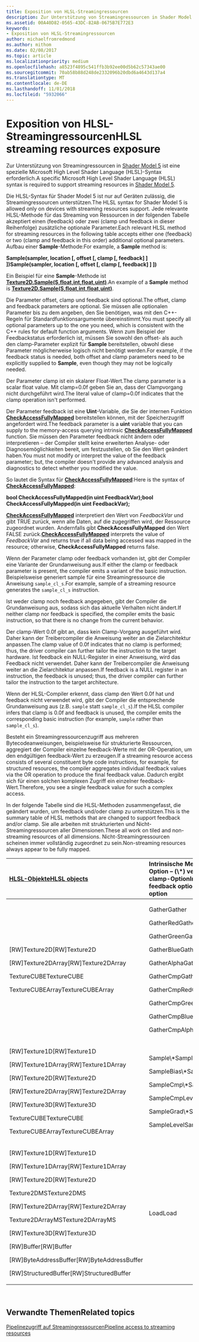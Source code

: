 ```yaml
---
title: Exposition von HLSL-Streamingressourcen
description: Zur Unterstützung von Streamingressourcen in Shader Model 5 ist eine spezielle Microsoft High Level Shader Language (HLSL)-Syntax erforderlich.
ms.assetid: 00A40D82-0565-43DC-82AB-0675B7E772E3
keywords:
- Exposition von HLSL-Streamingressourcen
author: michaelfromredmond
ms.author: mithom
ms.date: 02/08/2017
ms.topic: article
ms.localizationpriority: medium
ms.openlocfilehash: a8523f4895c541ffb3b92ee00d5b62c57343ae00
ms.sourcegitcommit: 70ab58b88d248de2332096b20dbd6a4643d137a4
ms.translationtype: MT
ms.contentlocale: de-DE
ms.lasthandoff: 11/01/2018
ms.locfileid: "5932066"
---
```

# <a name="hlsl-streaming-resources-exposure"></a><span data-ttu-id="13157-104">Exposition von HLSL-Streamingressourcen</span><span class="sxs-lookup"><span data-stu-id="13157-104">HLSL streaming resources exposure</span></span>


<span data-ttu-id="13157-105">Zur Unterstützung von Streamingressourcen in [Shader Model 5](https://msdn.microsoft.com/library/windows/desktop/ff471356) ist eine spezielle Microsoft High Level Shader Language (HLSL)-Syntax erforderlich.</span><span class="sxs-lookup"><span data-stu-id="13157-105">A specific Microsoft High Level Shader Language (HLSL) syntax is required to support streaming resources in [Shader Model 5](https://msdn.microsoft.com/library/windows/desktop/ff471356).</span></span>

<span data-ttu-id="13157-106">Die HLSL-Syntax für Shader Model 5 ist nur auf Geräten zulässig, die Streamingressourcen unterstützen.</span><span class="sxs-lookup"><span data-stu-id="13157-106">The HLSL syntax for Shader Model 5 is allowed only on devices with streaming resources support.</span></span> <span data-ttu-id="13157-107">Jede relevante HLSL-Methode für das Streaming von Ressourcen in der folgenden Tabelle akzeptiert einen (feedback) oder zwei (clamp und feedback in dieser Reihenfolge) zusätzliche optionale Parameter.</span><span class="sxs-lookup"><span data-stu-id="13157-107">Each relevant HLSL method for streaming resources in the following table accepts either one (feedback) or two (clamp and feedback in this order) additional optional parameters.</span></span> <span data-ttu-id="13157-108">Aufbau einer **Sample**-Methode:</span><span class="sxs-lookup"><span data-stu-id="13157-108">For example, a **Sample** method is:</span></span>

**<span data-ttu-id="13157-109">Sample(sampler, location \[, offset \[, clamp \[, feedback\] \] \])</span><span class="sxs-lookup"><span data-stu-id="13157-109">Sample(sampler, location \[, offset \[, clamp \[, feedback\] \] \])</span></span>**

<span data-ttu-id="13157-110">Ein Beispiel für eine **Sample**-Methode ist [**Texture2D.Sample(S,float,int,float,uint)**](https://msdn.microsoft.com/library/windows/desktop/dn393787).</span><span class="sxs-lookup"><span data-stu-id="13157-110">An example of a **Sample** method is [**Texture2D.Sample(S,float,int,float,uint)**](https://msdn.microsoft.com/library/windows/desktop/dn393787).</span></span>

<span data-ttu-id="13157-111">Die Parameter offset, clamp und feedback sind optional.</span><span class="sxs-lookup"><span data-stu-id="13157-111">The offset, clamp and feedback parameters are optional.</span></span> <span data-ttu-id="13157-112">Sie müssen alle optionalen Parameter bis zu dem angeben, den Sie benötigen, was mit den C++- Regeln für Standardfunktionsargumente übereinstimmt.</span><span class="sxs-lookup"><span data-stu-id="13157-112">You must specify all optional parameters up to the one you need, which is consistent with the C++ rules for default function arguments.</span></span> <span data-ttu-id="13157-113">Wenn zum Beispiel der Feedbackstatus erforderlich ist, müssen Sie sowohl den offset- als auch den clamp-Parameter explizit für **Sample** bereitstellen, obwohl diese Parameter möglicherweise logisch nicht benötigt werden.</span><span class="sxs-lookup"><span data-stu-id="13157-113">For example, if the feedback status is needed, both offset and clamp parameters need to be explicitly supplied to **Sample**, even though they may not be logically needed.</span></span>

<span data-ttu-id="13157-114">Der Parameter clamp ist ein skalarer Float-Wert.</span><span class="sxs-lookup"><span data-stu-id="13157-114">The clamp parameter is a scalar float value.</span></span> <span data-ttu-id="13157-115">Mit clamp=0.0f geben Sie an, dass der Clampvorgang nicht durchgeführt wird.</span><span class="sxs-lookup"><span data-stu-id="13157-115">The literal value of clamp=0.0f indicates that the clamp operation isn't performed.</span></span>

<span data-ttu-id="13157-116">Der Parameter feedback ist eine **Uint**-Variable, die Sie der internen Funktion [**CheckAccessFullyMapped**](https://msdn.microsoft.com/library/windows/desktop/dn292083) bereitstellen können, mit der Speicherzugriff angefordert wird.</span><span class="sxs-lookup"><span data-stu-id="13157-116">The feedback parameter is a **uint** variable that you can supply to the memory-access querying intrinsic [**CheckAccessFullyMapped**](https://msdn.microsoft.com/library/windows/desktop/dn292083) function.</span></span> <span data-ttu-id="13157-117">Sie müssen den Parameter feedback nicht ändern oder interpretieren – der Compiler stellt keine erweiterten Analyse- oder Diagnosemöglichkeiten bereit, um festzustellen, ob Sie den Wert geändert haben.</span><span class="sxs-lookup"><span data-stu-id="13157-117">You must not modify or interpret the value of the feedback parameter; but, the compiler doesn't provide any advanced analysis and diagnostics to detect whether you modified the value.</span></span>

<span data-ttu-id="13157-118">So lautet die Syntax für [**CheckAccessFullyMapped**](https://msdn.microsoft.com/library/windows/desktop/dn292083):</span><span class="sxs-lookup"><span data-stu-id="13157-118">Here is the syntax of [**CheckAccessFullyMapped**](https://msdn.microsoft.com/library/windows/desktop/dn292083):</span></span>

**<span data-ttu-id="13157-119">bool CheckAccessFullyMapped(in uint FeedbackVar);</span><span class="sxs-lookup"><span data-stu-id="13157-119">bool CheckAccessFullyMapped(in uint FeedbackVar);</span></span>**

<span data-ttu-id="13157-120">[**CheckAccessFullyMapped**](https://msdn.microsoft.com/library/windows/desktop/dn292083) interpretiert den Wert von *FeedbackVar* und gibt TRUE zurück, wenn alle Daten, auf die zugegriffen wird, der Ressource zugeordnet wurden. Andernfalls gibt **CheckAccessFullyMapped** den Wert FALSE zurück.</span><span class="sxs-lookup"><span data-stu-id="13157-120">[**CheckAccessFullyMapped**](https://msdn.microsoft.com/library/windows/desktop/dn292083) interprets the value of *FeedbackVar* and returns true if all data being accessed was mapped in the resource; otherwise, **CheckAccessFullyMapped** returns false.</span></span>

<span data-ttu-id="13157-121">Wenn der Parameter clamp oder feedback vorhanden ist, gibt der Compiler eine Variante der Grundanweisung aus.</span><span class="sxs-lookup"><span data-stu-id="13157-121">If either the clamp or feedback parameter is present, the compiler emits a variant of the basic instruction.</span></span> <span data-ttu-id="13157-122">Beispielsweise generiert sample für eine Streamingressource die Anweisung `sample_cl_s`.</span><span class="sxs-lookup"><span data-stu-id="13157-122">For example, sample of a streaming resource generates the `sample_cl_s` instruction.</span></span>

<span data-ttu-id="13157-123">Ist weder clamp noch feedback angegeben, gibt der Compiler die Grundanweisung aus, sodass sich das aktuelle Verhalten nicht ändert.</span><span class="sxs-lookup"><span data-stu-id="13157-123">If neither clamp nor feedback is specified, the compiler emits the basic instruction, so that there is no change from the current behavior.</span></span>

<span data-ttu-id="13157-124">Der clamp-Wert 0.0f gibt an, dass kein Clamp-Vorgang ausgeführt wird. Daher kann der Treibercompiler die Anweisung weiter an die Zielarchitektur anpassen.</span><span class="sxs-lookup"><span data-stu-id="13157-124">The clamp value of 0.0f indicates that no clamp is performed; thus, the driver compiler can further tailor the instruction to the target hardware.</span></span> <span data-ttu-id="13157-125">Ist feedback ein NULL-Register in einer Anweisung, wird das Feedback nicht verwendet. Daher kann der Treibercompiler die Anweisung weiter an die Zielarchitektur anpassen.</span><span class="sxs-lookup"><span data-stu-id="13157-125">If feedback is a NULL register in an instruction, the feedback is unused; thus, the driver compiler can further tailor the instruction to the target architecture.</span></span>

<span data-ttu-id="13157-126">Wenn der HLSL-Compiler erkennt, dass clamp den Wert 0.0f hat und feedback nicht verwendet wird, gibt der Compiler die entsprechende Grundanweisung aus (z.B. `sample` statt `sample_cl_s`).</span><span class="sxs-lookup"><span data-stu-id="13157-126">If the HLSL compiler infers that clamp is 0.0f and feedback is unused, the compiler emits the corresponding basic instruction (for example, `sample` rather than `sample_cl_s`).</span></span>

<span data-ttu-id="13157-127">Besteht ein Streamingressourcenzugriff aus mehreren Bytecodeanweisungen, beispielsweise für strukturierte Ressourcen, aggregiert der Compiler einzelne feedback-Werte mit der OR-Operation, um den endgültigen feedback-Wert zu erzeugen.</span><span class="sxs-lookup"><span data-stu-id="13157-127">If a streaming resource access consists of several constituent byte code instructions, for example, for structured resources, the compiler aggregates individual feedback values via the OR operation to produce the final feedback value.</span></span> <span data-ttu-id="13157-128">Dadurch ergibt sich für einen solchen komplexen Zugriff ein einzelner feedback-Wert.</span><span class="sxs-lookup"><span data-stu-id="13157-128">Therefore, you see a single feedback value for such a complex access.</span></span>

<span data-ttu-id="13157-129">In der folgende Tabelle sind die HLSL-Methoden zusammengefasst, die geändert wurden, um feedback und/oder clamp zu unterstützen.</span><span class="sxs-lookup"><span data-stu-id="13157-129">This is the summary table of HLSL methods that are changed to support feedback and/or clamp.</span></span> <span data-ttu-id="13157-130">Sie alle arbeiten mit strukturierten und Nicht-Streamingressourcen aller Dimensionen.</span><span class="sxs-lookup"><span data-stu-id="13157-130">These all work on tiled and non-streaming resources of all dimensions.</span></span> <span data-ttu-id="13157-131">Nicht-Streamingressourcen scheinen immer vollständig zugeordnet zu sein.</span><span class="sxs-lookup"><span data-stu-id="13157-131">Non-streaming resources always appear to be fully mapped.</span></span>

<table>
<colgroup>
<col width="50%" />
<col width="50%" />
</colgroup>
<thead>
<tr class="header">
<th align="left"><a href="https://msdn.microsoft.com/library/windows/desktop/ff471359"><span data-ttu-id="13157-132">HLSL-Objekte</span><span class="sxs-lookup"><span data-stu-id="13157-132">HLSL objects</span></span></a> </th>
<th align="left"><span data-ttu-id="13157-133">Intrinsische Methoden mit feedback-Option – (\*) verfügt auch über die clamp-Option</span><span class="sxs-lookup"><span data-stu-id="13157-133">Intrinsic methods with feedback option (\*) - also has clamp option</span></span></th>
</tr>
</thead>
<tbody>
<tr class="odd">
<td align="left"><p><span data-ttu-id="13157-134">[RW]Texture2D</span><span class="sxs-lookup"><span data-stu-id="13157-134">[RW]Texture2D</span></span></p>
<p><span data-ttu-id="13157-135">[RW]Texture2DArray</span><span class="sxs-lookup"><span data-stu-id="13157-135">[RW]Texture2DArray</span></span></p>
<p><span data-ttu-id="13157-136">TextureCUBE</span><span class="sxs-lookup"><span data-stu-id="13157-136">TextureCUBE</span></span></p>
<p><span data-ttu-id="13157-137">TextureCUBEArray</span><span class="sxs-lookup"><span data-stu-id="13157-137">TextureCUBEArray</span></span></p></td>
<td align="left"><p><span data-ttu-id="13157-138">Gather</span><span class="sxs-lookup"><span data-stu-id="13157-138">Gather</span></span></p>
<p><span data-ttu-id="13157-139">GatherRed</span><span class="sxs-lookup"><span data-stu-id="13157-139">GatherRed</span></span></p>
<p><span data-ttu-id="13157-140">GatherGreen</span><span class="sxs-lookup"><span data-stu-id="13157-140">GatherGreen</span></span></p>
<p><span data-ttu-id="13157-141">GatherBlue</span><span class="sxs-lookup"><span data-stu-id="13157-141">GatherBlue</span></span></p>
<p><span data-ttu-id="13157-142">GatherAlpha</span><span class="sxs-lookup"><span data-stu-id="13157-142">GatherAlpha</span></span></p>
<p><span data-ttu-id="13157-143">GatherCmp</span><span class="sxs-lookup"><span data-stu-id="13157-143">GatherCmp</span></span></p>
<p><span data-ttu-id="13157-144">GatherCmpRed</span><span class="sxs-lookup"><span data-stu-id="13157-144">GatherCmpRed</span></span></p>
<p><span data-ttu-id="13157-145">GatherCmpGreen</span><span class="sxs-lookup"><span data-stu-id="13157-145">GatherCmpGreen</span></span></p>
<p><span data-ttu-id="13157-146">GatherCmpBlue</span><span class="sxs-lookup"><span data-stu-id="13157-146">GatherCmpBlue</span></span></p>
<p><span data-ttu-id="13157-147">GatherCmpAlpha</span><span class="sxs-lookup"><span data-stu-id="13157-147">GatherCmpAlpha</span></span></p></td>
</tr>
<tr class="even">
<td align="left"><p><span data-ttu-id="13157-148">[RW]Texture1D</span><span class="sxs-lookup"><span data-stu-id="13157-148">[RW]Texture1D</span></span></p>
<p><span data-ttu-id="13157-149">[RW]Texture1DArray</span><span class="sxs-lookup"><span data-stu-id="13157-149">[RW]Texture1DArray</span></span></p>
<p><span data-ttu-id="13157-150">[RW]Texture2D</span><span class="sxs-lookup"><span data-stu-id="13157-150">[RW]Texture2D</span></span></p>
<p><span data-ttu-id="13157-151">[RW]Texture2DArray</span><span class="sxs-lookup"><span data-stu-id="13157-151">[RW]Texture2DArray</span></span></p>
<p><span data-ttu-id="13157-152">[RW]Texture3D</span><span class="sxs-lookup"><span data-stu-id="13157-152">[RW]Texture3D</span></span></p>
<p><span data-ttu-id="13157-153">TextureCUBE</span><span class="sxs-lookup"><span data-stu-id="13157-153">TextureCUBE</span></span></p>
<p><span data-ttu-id="13157-154">TextureCUBEArray</span><span class="sxs-lookup"><span data-stu-id="13157-154">TextureCUBEArray</span></span></p></td>
<td align="left"><p><span data-ttu-id="13157-155">Sample\*</span><span class="sxs-lookup"><span data-stu-id="13157-155">Sample\*</span></span></p>
<p><span data-ttu-id="13157-156">SampleBias\*</span><span class="sxs-lookup"><span data-stu-id="13157-156">SampleBias\*</span></span></p>
<p><span data-ttu-id="13157-157">SampleCmp\*</span><span class="sxs-lookup"><span data-stu-id="13157-157">SampleCmp\*</span></span></p>
<p><span data-ttu-id="13157-158">SampleCmpLevelZero</span><span class="sxs-lookup"><span data-stu-id="13157-158">SampleCmpLevelZero</span></span></p>
<p><span data-ttu-id="13157-159">SampleGrad\*</span><span class="sxs-lookup"><span data-stu-id="13157-159">SampleGrad\*</span></span></p>
<p><span data-ttu-id="13157-160">SampleLevel</span><span class="sxs-lookup"><span data-stu-id="13157-160">SampleLevel</span></span></p></td>
</tr>
<tr class="odd">
<td align="left"><p><span data-ttu-id="13157-161">[RW]Texture1D</span><span class="sxs-lookup"><span data-stu-id="13157-161">[RW]Texture1D</span></span></p>
<p><span data-ttu-id="13157-162">[RW]Texture1DArray</span><span class="sxs-lookup"><span data-stu-id="13157-162">[RW]Texture1DArray</span></span></p>
<p><span data-ttu-id="13157-163">[RW]Texture2D</span><span class="sxs-lookup"><span data-stu-id="13157-163">[RW]Texture2D</span></span></p>
<p><span data-ttu-id="13157-164">Texture2DMS</span><span class="sxs-lookup"><span data-stu-id="13157-164">Texture2DMS</span></span></p>
<p><span data-ttu-id="13157-165">[RW]Texture2DArray</span><span class="sxs-lookup"><span data-stu-id="13157-165">[RW]Texture2DArray</span></span></p>
<p><span data-ttu-id="13157-166">Texture2DArrayMS</span><span class="sxs-lookup"><span data-stu-id="13157-166">Texture2DArrayMS</span></span></p>
<p><span data-ttu-id="13157-167">[RW]Texture3D</span><span class="sxs-lookup"><span data-stu-id="13157-167">[RW]Texture3D</span></span></p>
<p><span data-ttu-id="13157-168">[RW]Buffer</span><span class="sxs-lookup"><span data-stu-id="13157-168">[RW]Buffer</span></span></p>
<p><span data-ttu-id="13157-169">[RW]ByteAddressBuffer</span><span class="sxs-lookup"><span data-stu-id="13157-169">[RW]ByteAddressBuffer</span></span></p>
<p><span data-ttu-id="13157-170">[RW]StructuredBuffer</span><span class="sxs-lookup"><span data-stu-id="13157-170">[RW]StructuredBuffer</span></span></p></td>
<td align="left"><span data-ttu-id="13157-171">Load</span><span class="sxs-lookup"><span data-stu-id="13157-171">Load</span></span></td>
</tr>
</tbody>
</table>

 

## <a name="span-idrelated-topicsspanrelated-topics"></a><span data-ttu-id="13157-172"><span id="related-topics"></span>Verwandte Themen</span><span class="sxs-lookup"><span data-stu-id="13157-172"><span id="related-topics"></span>Related topics</span></span>


[<span data-ttu-id="13157-173">Pipelinezugriff auf Streamingressourcen</span><span class="sxs-lookup"><span data-stu-id="13157-173">Pipeline access to streaming resources</span></span>](pipeline-access-to-streaming-resources.md)

 

 




